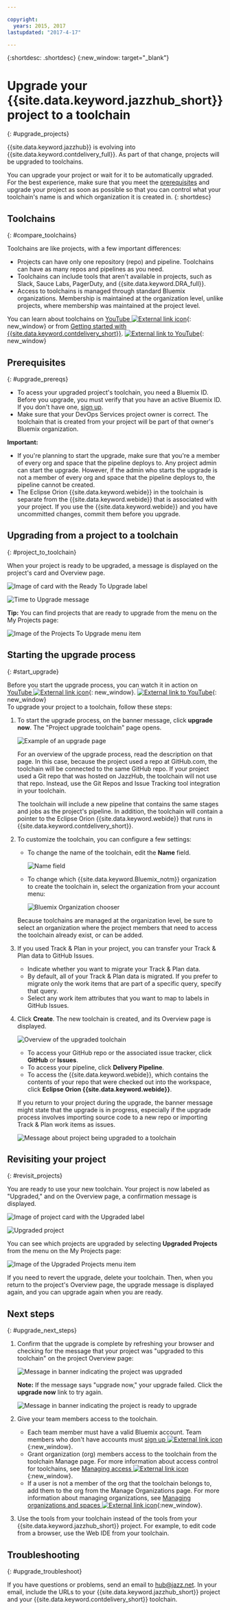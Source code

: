 ```yaml
---

copyright:
  years: 2015, 2017
lastupdated: "2017-4-17"

---
```

 
{:shortdesc: .shortdesc}
{:new_window: target="_blank"}

# Upgrade your {{site.data.keyword.jazzhub_short}} project to a toolchain
{: #upgrade_projects}

{{site.data.keyword.jazzhub}} is evolving into {{site.data.keyword.contdelivery_full}}. As part of that change, projects will be upgraded to toolchains. 

You can upgrade your project or wait for it to be automatically upgraded. For the best experience, make sure that you meet the [prerequisites](#upgrade_prereqs) and upgrade your project as soon as possible so that you can control what your toolchain's name is and which organization it is created in. 
{: shortdesc}

## Toolchains
{: #compare_toolchains}

Toolchains are like projects, with a few important differences:

- Projects can have only one repository (repo) and pipeline. Toolchains can have as many repos and pipelines as you need.
- Toolchains can include tools that aren't available in projects, such as Slack, Sauce Labs, PagerDuty, and {{site.data.keyword.DRA_full}}.
- Access to toolchains is managed through standard Bluemix organizations. Membership is maintained at the organization level, unlike projects, where membership was maintained at the project level.

You can learn about toolchains on [YouTube ![External link icon](../../icons/launch-glyph.svg "External link icon")](https://youtu.be/2SIPE1e7NJ4){: new_window} or from [Getting started with {{site.data.keyword.contdelivery_short}}](/docs/services/ContinuousDelivery/index.html).
[![External link to YouTube](images/CD_video.png)](https://youtu.be/2SIPE1e7NJ4){: new_window}    

## Prerequisites
{: #upgrade_prereqs}    

- To acess your upgraded project's toolchain, you need a Bluemix ID. Before you upgrade, you must verify that you have an active Bluemix ID. If you don't have one, [sign up](https://console.ng.bluemix.net/registration/).
- Make sure that your DevOps Services project owner is correct. The toolchain that is created from your project will be part of that owner's Bluemix organization.

**Important:** 
- If you're planning to start the upgrade, make sure that you're a member of every org and space that the pipeline deploys to. Any project admin can start the upgrade. However, if the admin who starts the upgrade is not a member of every org and space that the pipeline deploys to, the pipeline cannot be created.
- The Eclipse Orion {{site.data.keyword.webide}} in the toolchain is separate from the {{site.data.keyword.webide}} that is associated with your project. If you use the {{site.data.keyword.webide}} and you have uncommitted changes, commit them before you upgrade.  


## Upgrading from a project to a toolchain
{: #project_to_toolchain}

When your project is ready to be upgraded, a message is displayed on the project's card and Overview page.

![Image of card with the Ready To Upgrade label](images/card-project-to-upgrade.png)

![Time to Upgrade message](images/banner-ready-to-upgrade.png)

**Tip:** You can find projects that are ready to upgrade from the menu on the My Projects page: 

![Image of the Projects To Upgrade menu item](images/menu-projects-to-upgrade.png)

## Starting the upgrade process
{: #start_upgrade}

Before you start the upgrade process, you can watch it in action on [YouTube ![External link icon](../../icons/launch-glyph.svg "External link icon")](https://youtu.be/LSr2e3uvyLs){: new_window}. 
[![External link to YouTube](images/migration-video2.png)](https://youtu.be/LSr2e3uvyLs){: new_window}    
To upgrade your project to a toolchain, follow these steps:

1. To start the upgrade process, on the banner message, click **upgrade now**. The "Project upgrade toolchain" page opens. 

   ![Example of an upgrade page](images/project-upgrade-toolchain.png)

   For an overview of the upgrade process, read the description on that page. In this case, because the project used a repo at GitHub.com, the toolchain will be connected to the same GitHub repo. If your project used a Git repo that was hosted on JazzHub, the toolchain will not use that repo. Instead, use the Git Repos and Issue Tracking tool integration in your toolchain.
   
   The toolchain will include a new pipeline that contains the same stages and jobs as the project's pipeline. In addition, the toolchain will contain a pointer to the Eclipse Orion {{site.data.keyword.webide}} that runs in {{site.data.keyword.contdelivery_short}}.

2. To customize the toolchain, you can configure a few settings:

   - To change the name of the toolchain, edit the **Name** field.

      ![Name field](images/name-change.png)

   - To change which {{site.data.keyword.Bluemix_notm}} organization to create the toolchain in, select the organization from your account menu:

      ![Bluemix Organization chooser](images/bluemix-organization-chooser.png)

   Because toolchains are managed at the organization level, be sure to select an organization where the project members that need to access the toolchain already exist, or can be added. 

3. If you used Track & Plan in your project, you can transfer your Track & Plan data to GitHub Issues. 

   - Indicate whether you want to migrate your Track & Plan data. 
   - By default, all of your Track & Plan data is migrated. If you prefer to migrate only the work items that are part of a specific query, specify that query.
   - Select any work item attributes that you want to map to labels in GitHub Issues.
  
4. Click **Create**. The new toolchain is created, and its Overview page is displayed.

   ![Overview of the upgraded toolchain](images/new-toolchain-page.png)
   
   - To access your GitHub repo or the associated issue tracker, click **GitHub** or **Issues**.
   - To access your pipeline, click **Delivery Pipeline**.  
   - To access the {{site.data.keyword.webide}}, which contains the contents of your repo that were checked out into the workspace, click **Eclipse Orion {{site.data.keyword.webide}}**. 
   
   If you return to your project during the upgrade, the banner message might state that the upgrade is in progress, especially if the upgrade process involves importing source code to a new repo or importing Track &amp; Plan work items as issues. 
   
   ![Message about project being upgraded to a toolchain](images/project-being-upgraded-banner.png)

## Revisiting your project
{: #revisit_projects}

You are ready to use your new toolchain. Your project is now labeled as "Upgraded," and on the Overview page, a confirmation message is displayed.

![Image of project card with the Upgraded label](images/card-upgraded-project.png)

![Upgraded project](images/banner-upgraded.png)

You can see which projects are upgraded by selecting **Upgraded Projects** from the menu on the My Projects page:

![Image of the Upgraded Projects menu item](images/menu-upgraded-projects.png)

If you need to revert the upgrade, delete your toolchain. Then, when you return to the project's Overview page, the upgrade message is displayed again, and you can upgrade again when you are ready.

## Next steps
{: #upgrade_next_steps}   

1. Confirm that the upgrade is complete by refreshing your browser and checking for the message that your project was "upgraded to this toolchain" on the project Overview page:    

   ![Message in banner indicating the project was upgraded](images/banner-upgraded.png) 
   
   **Note:** If the message says "upgrade now," your upgrade failed. Click the **upgrade now** link to try again. 
   
   ![Message in banner indicating the project is ready to upgrade](images/banner-ready-to-upgrade.png)

2. Give your team members access to the toolchain.    
    - Each team member must have a valid Bluemix account. Team members who don't have accounts must [sign up ![External link icon](../../icons/launch-glyph.svg "External link icon")](https://console.ng.bluemix.net/registration){:new_window}.
    - Grant organization (org) members access to the toolchain from the toolchain Manage page. For more information about access control for toolchains, see [Managing access ![External link icon](../../icons/launch-glyph.svg "External link icon")](/docs/services/ContinuousDelivery/toolchains_using.html#managing_access){:new_window}.
    - If a user is not a member of the org that the toolchain belongs to, add them to the org from the Manage Organizations page.
      For more information about managing organizations, see [Managing organizations and spaces ![External link icon](../../icons/launch-glyph.svg "External link icon")](/docs/admin/orgs_spaces.html#orgsspacesusers){:new_window}.
    
3. Use the tools from your toolchain instead of the tools from your {{site.data.keyword.jazzhub_short}} project. For example, to edit code from a browser, use the Web IDE from your toolchain.    

## Troubleshooting
{: #upgrade_troubleshoot}    

If you have questions or problems, send an email to [hub@jazz.net](mailto:hub@jazz.net). In your email, include the URLs to your {{site.data.keyword.jazzhub_short}} project and your {{site.data.keyword.contdelivery_short}} toolchain.
